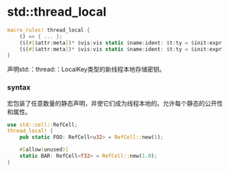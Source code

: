 # std::thread_local

```rust
macro_rules! thread_local {
    () => { ... };
    ($(#[$attr:meta])* $vis:vis static $name:ident: $t:ty = $init:expr; $($rest:tt)*) => { ... };
    ($(#[$attr:meta])* $vis:vis static $name:ident: $t:ty = $init:expr) => { ... };
}
```

声明std:：thread:：LocalKey类型的新线程本地存储密钥。

### syntax

宏包装了任意数量的静态声明，并使它们成为线程本地的。允许每个静态的公开性和属性。

```rust
use std::cell::RefCell;
thread_local! {
    pub static FOO: RefCell<u32> = RefCell::new(1);

    #[allow(unused)]
    static BAR: RefCell<f32> = RefCell::new(1.0);
}
```





